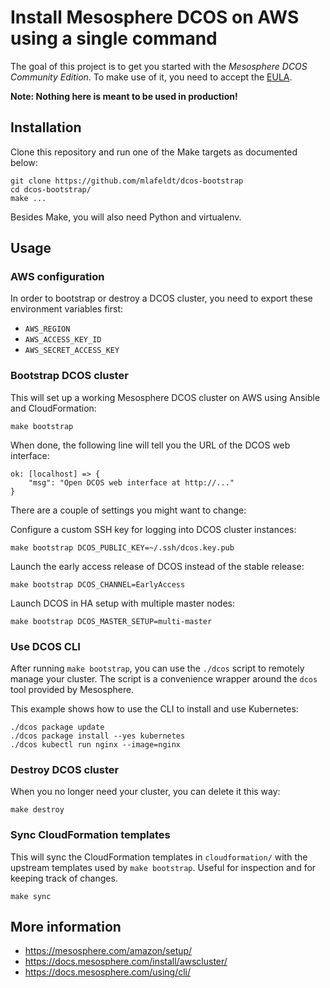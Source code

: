 # Install Mesosphere DCOS on AWS using a single command

The goal of this project is to get you started with the *Mesosphere DCOS
Community Edition*. To make use of it, you need to accept the [EULA].

**Note: Nothing here is meant to be used in production!**

## Installation

Clone this repository and run one of the Make targets as documented below:

    git clone https://github.com/mlafeldt/dcos-bootstrap
    cd dcos-bootstrap/
    make ...

Besides Make, you will also need Python and virtualenv.

## Usage

### AWS configuration

In order to bootstrap or destroy a DCOS cluster, you need to export these
environment variables first:

* `AWS_REGION`
* `AWS_ACCESS_KEY_ID`
* `AWS_SECRET_ACCESS_KEY`

### Bootstrap DCOS cluster

This will set up a working Mesosphere DCOS cluster on AWS using Ansible and
CloudFormation:

    make bootstrap

When done, the following line will tell you the URL of the DCOS web interface:

    ok: [localhost] => {
        "msg": "Open DCOS web interface at http://..."
    }

There are a couple of settings you might want to change:

Configure a custom SSH key for logging into DCOS cluster instances:

    make bootstrap DCOS_PUBLIC_KEY=~/.ssh/dcos.key.pub

Launch the early access release of DCOS instead of the stable release:

    make bootstrap DCOS_CHANNEL=EarlyAccess

Launch DCOS in HA setup with multiple master nodes:

    make bootstrap DCOS_MASTER_SETUP=multi-master

### Use DCOS CLI

After running `make bootstrap`, you can use the `./dcos` script to remotely
manage your cluster. The script is a convenience wrapper around the `dcos` tool
provided by Mesosphere.

This example shows how to use the CLI to install and use Kubernetes:

    ./dcos package update
    ./dcos package install --yes kubernetes
    ./dcos kubectl run nginx --image=nginx

### Destroy DCOS cluster

When you no longer need your cluster, you can delete it this way:

    make destroy

### Sync CloudFormation templates

This will sync the CloudFormation templates in `cloudformation/` with the
upstream templates used by `make bootstrap`. Useful for inspection and for
keeping track of changes.

    make sync

## More information

* https://mesosphere.com/amazon/setup/
* https://docs.mesosphere.com/install/awscluster/
* https://docs.mesosphere.com/using/cli/

[EULA]: https://docs.mesosphere.com/community-edition-eula/

